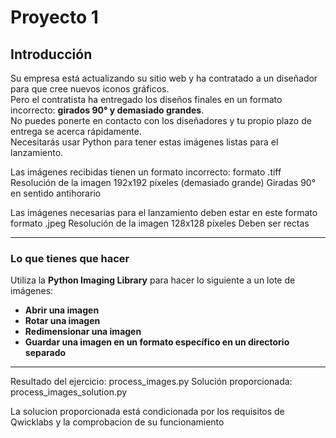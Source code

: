 # Proyecto 1

## Introducción

Su empresa está actualizando su sitio web y ha contratado a un diseñador para que cree nuevos iconos gráficos.  
Pero el contratista ha entregado los diseños finales en un formato incorrecto: **girados 90° y demasiado grandes**.  
No puedes ponerte en contacto con los diseñadores y tu propio plazo de entrega se acerca rápidamente.  
Necesitarás usar Python para tener estas imágenes listas para el lanzamiento.

Las imágenes recibidas tienen un formato incorrecto:
formato .tiff
Resolución de la imagen 192x192 píxeles (demasiado grande)
Giradas 90° en sentido antihorario

Las imágenes necesarias para el lanzamiento deben estar en este formato
formato .jpeg
Resolución de la imagen 128x128 píxeles
Deben ser rectas

---

### Lo que tienes que hacer

Utiliza la **Python Imaging Library** para hacer lo siguiente a un lote de imágenes:

- **Abrir una imagen**
- **Rotar una imagen**
- **Redimensionar una imagen**
- **Guardar una imagen en un formato específico en un directorio separado**

---

Resultado del ejercicio: process_images.py
Solución proporcionada: process_images_solution.py

La solucion proporcionada está condicionada por los requisitos de Qwicklabs y la comprobacion de su funcionamiento
